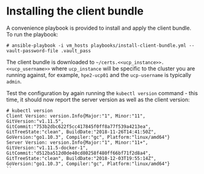 # Installing the client bundle


A convenience playbook is provided to install and apply the client bundle. To run the playbook:

```
# ansible-playbook -i vm_hosts playbooks/install-client-bundle.yml --vault-password-file .vault_pass
```

The client bundle is downloaded to `~/certs.<<ucp_instance>>.<<ucp_username>>` where `ucp_instance` will 
be specific to the cluster you are running against, for example, `hpe2-ucp01` and the `ucp-username` is typically `admin`.

Test the configuration by again running the `kubectl version` command - this time, it should now report 
the server  version as well as the client version:

```
# kubectl version
Client Version: version.Info{Major:"1", Minor:"11", GitVersion:"v1.11.5", GitCommit:"753b2dbc622f5cc417845f0ff8a77f539a4213ea", GitTreeState:"clean", BuildDate:"2018-11-26T14:41:50Z", GoVersion:"go1.10.3", Compiler:"gc", Platform:"linux/amd64"}
Server Version: version.Info{Major:"1", Minor:"11+", GitVersion:"v1.11.5-docker-1", GitCommit:"d512ba512d0de40cd80258f480ff66bf71f2d8a4", GitTreeState:"clean", BuildDate:"2018-12-03T19:55:14Z", GoVersion:"go1.10.3", Compiler:"gc", Platform:"linux/amd64"}
``

